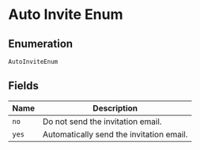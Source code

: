 
# Auto Invite Enum

## Enumeration

`AutoInviteEnum`

## Fields

| Name | Description |
|  --- | --- |
| `no` | Do not send the invitation email. |
| `yes` | Automatically send the invitation email. |

